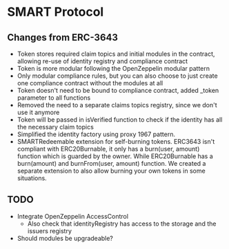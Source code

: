 # SMART Protocol

## Changes from ERC-3643

- Token stores required claim topics and initial modules in the contract, allowing re-use of identity registry and compliance contract
- Token is more modular following the OpenZeppelin modular pattern
- Only modular compliance rules, but you can also choose to just create one compliance contract without the modules at all
- Token doesn't need to be bound to compliance contract, added _token parameter to all functions
- Removed the need to a separate claims topics registry, since we don't use it anymore
- Token will be passed in isVerified function to check if the identity has all the necessary claim topics
- Simplified the identity factory using proxy 1967 pattern.
- SMARTRedeemable extension for self-burning tokens. ERC3643 isn't compliant with ERC20Burnable, it only has a burn(user, amount) function which is guarded by the owner. While ERC20Burnable has a burn(amount) and burnFrom(user, amount) function. We created a separate extension to also allow burning your own tokens in some situations.

## TODO

- Integrate OpenZeppelin AccessControl
  - Also check that identityRegistry has access to the storage and the issuers registry
- Should modules be upgradeable?

